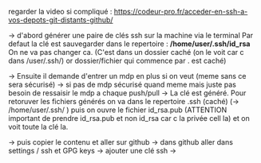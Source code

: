 
regarder la video si compliqué : https://codeur-pro.fr/acceder-en-ssh-a-vos-depots-git-distants-github/

-> d'abord générer une paire de clés ssh sur la machine via le terminal 
Par defaut la clé est sauvegarder dans le repertoire : <b> /home/user/.ssh/id_rsa </b> 
On ne va pas changer ca.
(C'est dans un dossier caché (on le voit car c dans /user/.ssh/) or dossier/fichier qui commence par . est caché)

-> Ensuite il demande d'entrer un mdp en plus si on veut (meme sans ce sera sécurisé) 
-> si pas de mdp sécurisé quand meme mais juste pas besoin de ressaisir le mdp a chaque push/pull 
-> La clé est généré. Pour retoruver les fichiers générés on va dans le repertoire .ssh (caché) (-> /home/user/.ssh/ ) puis on ouvre le fichier id_rsa.pub (ATTENTION important de prendre id_rsa.pub et non id_rsa car c la privée cell la) et on voit toute la clé la.

-> puis copier le contenu et aller sur github 
-> dans github aller dans settings / ssh et GPG keys 
-> ajouter une clé ssh 
-> 